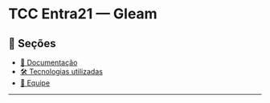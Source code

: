 # TCC Entra21 — Gleam

## 📑 Seções

- [📄 Documentação](documentacao.md)
- [🛠️ Tecnologias utilizadas](tecnologias.md)
- [👥 Equipe](equipe.md)

---